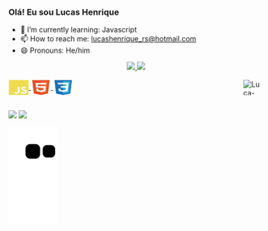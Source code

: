 ### Olá! Eu sou Lucas Henrique

- 🌱 I’m currently learning: Javascript
- 📫 How to reach me: lucashenrique_rs@hotmail.com
- 😄 Pronouns: He/him

<div align="center">
  <a href="https://github.com/LucasAkib">
  <img height="180em" src="https://github-readme-stats.vercel.app/api?username=LucasAkib&show_icons=true&theme=calm&include_all_commits=true&count_private=true"/>
  <img height="180em" src="https://github-readme-stats.vercel.app/api/top-langs/?username=LucasAkib&layout=compact&langs_count=7&theme=calm"/>
</div>

  <div style="display: inline_block"><br>
  <img align="center" alt="Luca-Js" height="30" width="40" src="https://raw.githubusercontent.com/devicons/devicon/master/icons/javascript/javascript-plain.svg">
  <img align="center" alt="Luca-HTML" height="30" width="40" src="https://raw.githubusercontent.com/devicons/devicon/master/icons/html5/html5-original.svg">
  <img align="center" alt="Luca-CSS" height="30" width="40" src="https://raw.githubusercontent.com/devicons/devicon/master/icons/css3/css3-original.svg">
   <img align="right" alt="Luca-" height="30" width="40" src="https://tenor.com/view/sonic-sonic-dancing-sonic1-joy-dancing-gif-15713890">

</div>

  ##
  
  <div> 

  <a href = "mailto:"><img src="https://img.shields.io/badge/Microsoft_Outlook-0078D4?style=for-the-badge&logo=microsoft-outlook&logoColor=white"></a>
  <a href="https://www.linkedin.com/in/lucashenriquers/" target="_blank"><img src="https://img.shields.io/badge/LinkedIn-0077B5?style=for-the-badge&logo=linkedin&logoColor=white"></a> 
 
  ![Snake animation](https://github.com/rafaballerini/rafaballerini/blob/output/github-contribution-grid-snake.svg)
 
</div>

